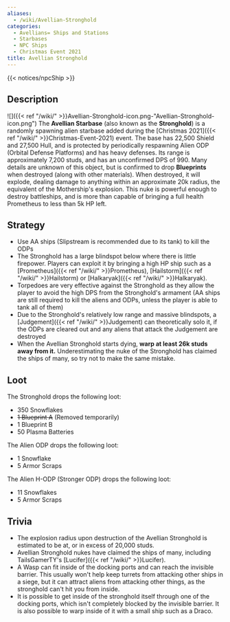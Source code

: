 ```yaml
---
aliases:
  - /wiki/Avellian-Stronghold
categories:
  - Avellians= Ships and Stations
  - Starbases
  - NPC Ships
  - Christmas Event 2021
title: Avellian Stronghold
---
```


{{< notices/npcShip >}}

## **Description**

![]({{< ref "/wiki/" >}}Avellian-Stronghold-icon.png-"Avellian-Stronghold-icon.png") The **Avellian Starbase** (also known as the **Stronghold**) is a randomly spawning alien starbase added during the [Christmas 2021]({{< ref "/wiki/" >}}Christmas-Event-2021) event. The base has 22,500 Shield and 27,500 Hull, and is protected by periodically respawning Alien ODP (Orbital Defense Platforms) and has heavy defenses. Its range is approximately 7,200 studs, and has an unconfirmed DPS of 990. Many details are unknown of this object, but is confirmed to drop **Blueprints** when destroyed (along with other materials). When destroyed, it will explode, dealing damage to anything within an approximate 20k radius, the equivalent of the Mothership's explosion. This nuke is powerful enough to destroy battleships, and is more than capable of bringing a full health Prometheus to less than 5k HP left.

## **Strategy**

- Use AA ships (Slipstream is recommended due to its tank) to kill the ODPs
- The Stronghold has a large blindspot below where there is little firepower. Players can exploit it by bringing a high HP ship such as a [Prometheus]({{< ref "/wiki/" >}}Prometheus), [Hailstorm]({{< ref "/wiki/" >}}Hailstorm) or [Halkaryak]({{< ref "/wiki/" >}}Halkaryak).
- Torpedoes are very effective against the Stronghold as they allow the player to avoid the high DPS from the Stronghold's armament (AA ships are still required to kill the aliens and ODPs, unless the player is able to tank all of them)
- Due to the Stronghold's relatively low range and massive blindspots, a [Judgement]({{< ref "/wiki/" >}}Judgement) can theoretically solo it, if the ODPs are cleared out and any aliens that attack the Judgement are destroyed
- When the Avellian Stronghold starts dying, **warp at least 26k studs away from it.** Underestimating the nuke of the Stronghold has claimed the ships of many, so try not to make the same mistake.

## **Loot**

The Stronghold drops the following loot:

- 350 Snowflakes
- <s>1 Blueprint A</s> (Removed temporarily)
- 1 Blueprint B
- 50 Plasma Batteries

The Alien ODP drops the following loot:

- 1 Snowflake
- 5 Armor Scraps

The Alien H-ODP (Stronger ODP) drops the following loot:

- 11 Snowflakes
- 5 Armor Scraps

## **Trivia**

- The explosion radius upon destruction of the Avellian Stronghold is estimated to be at, or in excess of 20,000 studs.
- Avellian Stronghold nukes have claimed the ships of many, including TailsGamerTY's [Lucifer]({{< ref "/wiki/" >}}Lucifer).
- A Wasp can fit inside of the docking ports and can reach the invisible barrier. This usually won't help keep turrets from attacking other ships in a siege, but it can attract aliens from attacking other things, as the stronghold can't hit you from inside.
- It is possible to get inside of the stronghold itself through one of the docking ports, which isn't completely blocked by the invisible barrier. It is also possible to warp inside of it with a small ship such as a Draco.
